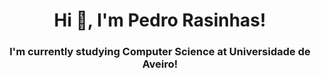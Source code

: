 <h1 align="center">Hi 👋, I'm Pedro Rasinhas!</h1>
<h3 align="center">I'm currently studying Computer Science at Universidade de Aveiro!</h3>
